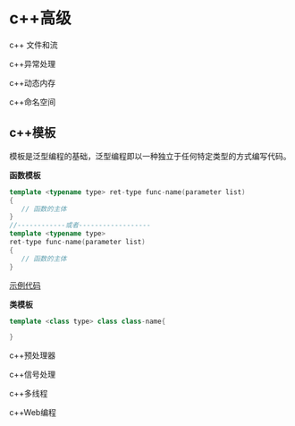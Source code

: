 # c++高级

c++ 文件和流

c++异常处理

c++动态内存

c++命名空间

## c++模板

模板是泛型编程的基础，泛型编程即以一种独立于任何特定类型的方式编写代码。

**函数模板**

```cpp
template <typename type> ret-type func-name(parameter list)
{
   // 函数的主体
}
//------------或者------------------
template <typename type> 
ret-type func-name(parameter list)
{
   // 函数的主体
}
```

[示例代码](../code/practice/14.cpp)

**类模板**

```cpp
template <class type> class class-name{

}
```






c++预处理器

c++信号处理

c++多线程

c++Web编程